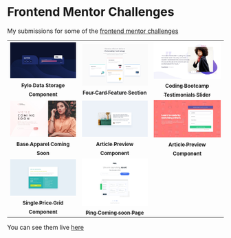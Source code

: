 # Frontend Mentor Challenges

My submissions for some of the [frontend mentor challenges](https://www.frontendmentor.io/challenges)

<table>
  <tr>
    <td align="center">
        <a href="./fylo-data-storage-component">
            <img src="./fylo-data-storage-component/design/desktop-design.jpg" width="300px;" alt="Fylo Data Storage Component"/>
            <br />
            <sub>
                <b>Fylo Data Storage Component</b>
            </sub>
        </a>
    </td>
    <td align="center">
        <a href="./four-card-feature-section">
            <img src="./four-card-feature-section/design/desktop-design.jpg" width="300px;" alt="Four Card Feature Section"/>
            <br />
            <sub>
                <b>Four Card Feature Section</b>
            </sub>
        </a>
    </td>
    <td align="center">
        <a href="./coding-bootcamp-testimonials-slider">
            <img src="./coding-bootcamp-testimonials-slider/design/desktop-design.jpg" width="300px;" alt="Coding Bootcamp Testimonials Slider"/>
            <br />
            <sub>
                <b>Coding Bootcamp Testimonials Slider</b>
            </sub>
        </a>
    </td>
  </tr>
  <tr>
    <td align="center">
          <a href="./base-apparel-coming-soon">
              <img src="./base-apparel-coming-soon/design/desktop-design.jpg" width="300px;" alt="Base Apparel Coming Soon"/>
              <br />
              <sub>
                  <b>Base Apparel Coming Soon</b>
              </sub>
          </a>
    </td>
    <td align="center">
          <a href="./article-preview-component">
              <img src="./article-preview-component/design/desktop-design.jpg" width="300px;" alt="Article Preview Component"/>
              <br />
              <sub>
                  <b>Article Preview Component</b>
              </sub>
          </a>
    </td>
    <td align="center">
          <a href="./intro-component-with-signup-form">
              <img src="./intro-component-with-signup-form/design/desktop-design.jpg" width="300px;" alt="Intro Component With Signup Form"/>
              <br />
              <sub>
                  <b>Article Preview Component</b>
              </sub>
          </a>
    </td>
  </tr>
  <tr>
      <td align="center">
            <a href="./single-price-grid-component">
                <img src="./single-price-grid-component/design/desktop-design.jpg" width="300px;" alt="Single Price Grid Component"/>
                <br />
                <sub>
                    <b>Single Price Grid Component</b>
                </sub>
            </a>
      </td>
      <td align="center">
              <a href="./ping-coming-soon-page">
                  <img src="./ping-coming-soon-page/design/desktop-design.jpg" width="300px;" alt="Ping Coming Soon Page"/>
                  <br />
                  <sub>
                      <b>Ping Coming soon Page</b>
                  </sub>
              </a>
        </td>
  </tr>
</table>

You can see them live [here](https://frontend-mentor.bhanuteja.dev/)
